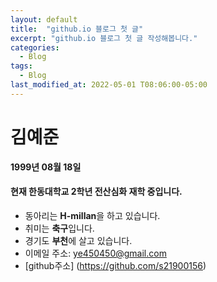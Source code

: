 ```yaml
---
layout: default
title:  "github.io 블로그 첫 글"
excerpt: "github.io 블로그 첫 글 작성해봅니다."
categories:
  - Blog
tags:
  - Blog
last_modified_at: 2022-05-01 T08:06:00-05:00
---
```

김예준
=============================
**1999년 08월 18일**    
#### 현재 한동대학교 2학년 전산심화 재학 중입니다.     
+ 동아리는 **H-millan**을 하고 있습니다.      
+ 취미는 **축구**입니다.       
+ 경기도 **부천**에 살고 있습니다.   
+ 이메일 주소: ye450450@gmail.com   
+ [github주소]  (https://github.com/s21900156)
